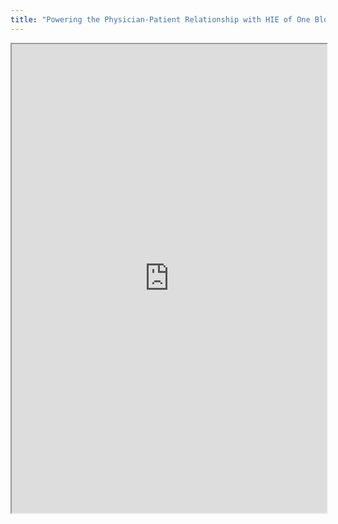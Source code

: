 ```yaml
---
title: "Powering the Physician-Patient Relationship with HIE of One Blockchain Health IT"
---
```




<iframe height="750" width="100%" src="https://ewelton.github.io/ktest/wiki.html#Powering%20the%20Physician-Patient%20Relationship%20with%20HIE%20of%20One%20Blockchain%20Health%20IT"></iframe>
